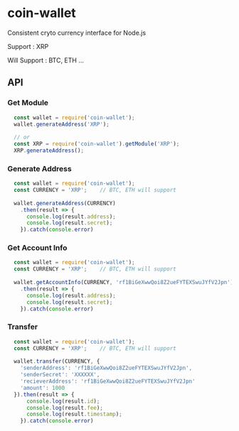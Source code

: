 # coin-wallet

Consistent cryto currency interface for Node.js

Support : XRP

Will Support : BTC, ETH ...

## API
### Get Module
```javascript
  const wallet = require('coin-wallet');
  wallet.generateAddress('XRP');
  
  // or
  const XRP = require('coin-wallet').getModule('XRP');
  XRP.generateAddress();
```


### Generate Address

```javascript
  const wallet = require('coin-wallet');
  const CURRENCY = 'XRP';    // BTC, ETH will support
  
  wallet.generateAddress(CURRENCY)
    .then(result => {
      console.log(result.address);
      console.log(result.secret);
    }).catch(console.error)
```

### Get Account Info

```javascript
  const wallet = require('coin-wallet');
  const CURRENCY = 'XRP';    // BTC, ETH will support
  
  wallet.getAccountInfo(CURRENCY, 'rf1BiGeXwwQoi8Z2ueFYTEXSwuJYfV2Jpn')
    .then(result => {
      console.log(result.address);
      console.log(result.secret);
    }).catch(console.error)
```

### Transfer

```javascript
  const wallet = require('coin-wallet');
  const CURRENCY = 'XRP';    // BTC, ETH will support
  
  wallet.transfer(CURRENCY, {
    'senderAddress': 'rf1BiGeXwwQoi8Z2ueFYTEXSwuJYfV2Jpn',
    'senderSecret': 'XXXXXX',
    'recieverAddress': 'rf1BiGeXwwQoi8Z2ueFYTEXSwuJYfV2Jpn'
    'amount': 1000
  }).then(result => {
      console.log(result.id);
      console.log(result.fee);
      console.log(result.timestamp);
    }).catch(console.error)
```
